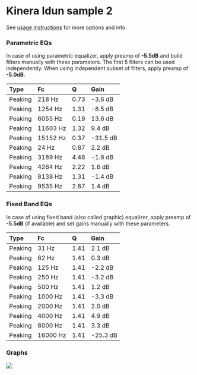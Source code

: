 # Kinera Idun sample 2
See [usage instructions](https://github.com/jaakkopasanen/AutoEq#usage) for more options and info.

### Parametric EQs
In case of using parametric equalizer, apply preamp of **-5.5dB** and build filters manually
with these parameters. The first 5 filters can be used independently.
When using independent subset of filters, apply preamp of **-5.0dB**.

| Type    | Fc       |    Q | Gain     |
|:--------|:---------|:-----|:---------|
| Peaking | 218 Hz   | 0.73 | -3.6 dB  |
| Peaking | 1254 Hz  | 1.31 | -8.5 dB  |
| Peaking | 6055 Hz  | 0.19 | 13.6 dB  |
| Peaking | 11603 Hz | 1.32 | 9.4 dB   |
| Peaking | 15152 Hz | 0.37 | -31.5 dB |
| Peaking | 24 Hz    | 0.87 | 2.2 dB   |
| Peaking | 3189 Hz  | 4.48 | -1.8 dB  |
| Peaking | 4264 Hz  | 2.22 | 1.6 dB   |
| Peaking | 8138 Hz  | 1.31 | -1.4 dB  |
| Peaking | 9535 Hz  | 2.87 | 1.4 dB   |

### Fixed Band EQs
In case of using fixed band (also called graphic) equalizer, apply preamp of **-5.5dB**
(if available) and set gains manually with these parameters.

| Type    | Fc       |    Q | Gain     |
|:--------|:---------|:-----|:---------|
| Peaking | 31 Hz    | 1.41 | 2.1 dB   |
| Peaking | 62 Hz    | 1.41 | 0.3 dB   |
| Peaking | 125 Hz   | 1.41 | -2.2 dB  |
| Peaking | 250 Hz   | 1.41 | -3.2 dB  |
| Peaking | 500 Hz   | 1.41 | 1.2 dB   |
| Peaking | 1000 Hz  | 1.41 | -3.3 dB  |
| Peaking | 2000 Hz  | 1.41 | 2.0 dB   |
| Peaking | 4000 Hz  | 1.41 | 4.9 dB   |
| Peaking | 8000 Hz  | 1.41 | 3.3 dB   |
| Peaking | 16000 Hz | 1.41 | -25.3 dB |

### Graphs
![](https://raw.githubusercontent.com/jaakkopasanen/AutoEq/master/results/crinacle/harman_in-ear_2017-1/Kinera%20Idun%20sample%202/Kinera%20Idun%20sample%202.png)